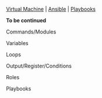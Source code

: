[Virtual Machine](VM.md) | [Ansible](Ansible.md) | [Playbooks](Playbooks.md)

**To be continued**



Commands/Modules

Variables

Loops

Output/Register/Conditions

Roles

Playbooks

